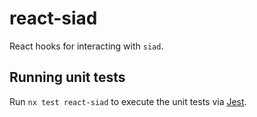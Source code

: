 # react-siad

React hooks for interacting with `siad`.

## Running unit tests

Run `nx test react-siad` to execute the unit tests via [Jest](https://jestjs.io).
